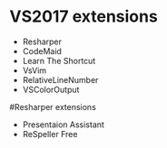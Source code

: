 # VS2017 extensions
* Resharper
* CodeMaid
* Learn The Shortcut
* VsVim
* RelativeLineNumber
* VSColorOutput

#Resharper extensions
* Presentaion Assistant
* ReSpeller Free